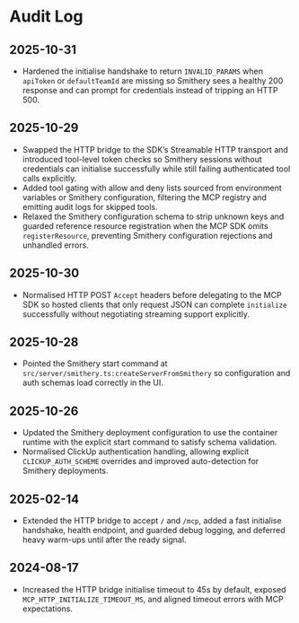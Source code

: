 # Audit Log

## 2025-10-31
- Hardened the initialise handshake to return `INVALID_PARAMS` when `apiToken` or `defaultTeamId` are missing so Smithery sees a healthy 200 response and can prompt for credentials instead of tripping an HTTP 500.

## 2025-10-29
- Swapped the HTTP bridge to the SDK’s Streamable HTTP transport and introduced tool-level token checks so Smithery sessions without credentials can initialise successfully while still failing authenticated tool calls explicitly.
- Added tool gating with allow and deny lists sourced from environment variables or Smithery configuration, filtering the MCP registry and emitting audit logs for skipped tools.
- Relaxed the Smithery configuration schema to strip unknown keys and guarded reference resource registration when the MCP SDK omits `registerResource`, preventing Smithery configuration rejections and unhandled errors.

## 2025-10-30
- Normalised HTTP POST `Accept` headers before delegating to the MCP SDK so hosted clients that only request JSON can complete `initialize` successfully without negotiating streaming support explicitly.

## 2025-10-28
- Pointed the Smithery start command at `src/server/smithery.ts:createServerFromSmithery` so configuration and auth schemas load correctly in the UI.

## 2025-10-26
- Updated the Smithery deployment configuration to use the container runtime with the explicit start command to satisfy schema validation.
- Normalised ClickUp authentication handling, allowing explicit `CLICKUP_AUTH_SCHEME` overrides and improved auto-detection for Smithery deployments.

## 2025-02-14
- Extended the HTTP bridge to accept `/` and `/mcp`, added a fast initialise handshake, health endpoint, and guarded debug logging, and deferred heavy warm-ups until after the ready signal.

## 2024-08-17
- Increased the HTTP bridge initialise timeout to 45s by default, exposed `MCP_HTTP_INITIALIZE_TIMEOUT_MS`, and aligned timeout errors with MCP expectations.
